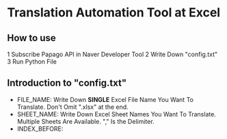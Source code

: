 # Translation Automation Tool at Excel

## How to use
1 Subscribe Papago API in Naver Developer Tool
2 Write Down "config.txt"
3 Run Python File


## Introduction to "config.txt"
* FILE_NAME: Write Down **SINGLE** Excel File Name You Want To Translate.
             Don't Omit ".xlsx" at the end.
* SHEET_NAME: Write Down Excel Sheet Names You Want To Translate.
              Multiple Sheets Are Available. "," Is the Delimiter.
* INDEX_BEFORE:
